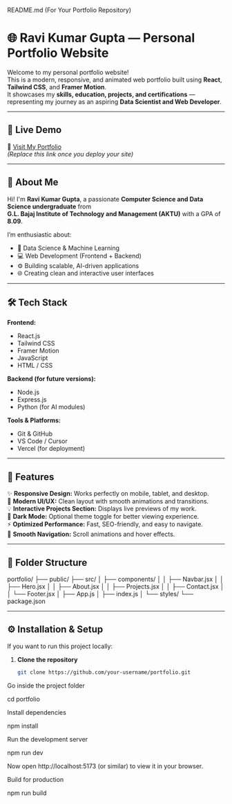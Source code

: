 README.md (For Your Portfolio Repository)
# 🌐 Ravi Kumar Gupta — Personal Portfolio Website

Welcome to my personal portfolio website!  
This is a modern, responsive, and animated web portfolio built using **React**, **Tailwind CSS**, and **Framer Motion**.  
It showcases my **skills, education, projects, and certifications** — representing my journey as an aspiring **Data Scientist and Web Developer**.

---

## 🚀 Live Demo
🔗 [Visit My Portfolio](https://your-vercel-link.vercel.app)  
*(Replace this link once you deploy your site)*

---

## 🧠 About Me

Hi! I'm **Ravi Kumar Gupta**, a passionate **Computer Science and Data Science undergraduate** from  
**G.L. Bajaj Institute of Technology and Management (AKTU)** with a GPA of **8.09**.

I’m enthusiastic about:
- 🧮 Data Science & Machine Learning  
- 💻 Web Development (Frontend + Backend)  
- ⚙️ Building scalable, AI-driven applications  
- 🌐 Creating clean and interactive user interfaces  

---

## 🛠️ Tech Stack

**Frontend:**  
- React.js  
- Tailwind CSS  
- Framer Motion  
- JavaScript  
- HTML / CSS  

**Backend (for future versions):**  
- Node.js  
- Express.js  
- Python (for AI modules)

**Tools & Platforms:**  
- Git & GitHub  
- VS Code / Cursor  
- Vercel (for deployment)

---

## 🧩 Features

✨ **Responsive Design:** Works perfectly on mobile, tablet, and desktop.  
🎨 **Modern UI/UX:** Clean layout with smooth animations and transitions.  
💡 **Interactive Projects Section:** Displays live previews of my work.  
🌙 **Dark Mode:** Optional theme toggle for better viewing experience.  
⚡ **Optimized Performance:** Fast, SEO-friendly, and easy to navigate.  
🧭 **Smooth Navigation:** Scroll animations and hover effects.  

---

## 📁 Folder Structure



portfolio/
├── public/
├── src/
│ ├── components/
│ │ ├── Navbar.jsx
│ │ ├── Hero.jsx
│ │ ├── About.jsx
│ │ ├── Projects.jsx
│ │ ├── Contact.jsx
│ │ └── Footer.jsx
│ ├── App.js
│ ├── index.js
│ └── styles/
└── package.json


---

## ⚙️ Installation & Setup

If you want to run this project locally:

1. **Clone the repository**
   ```bash
   git clone https://github.com/your-username/portfolio.git


Go inside the project folder

cd portfolio


Install dependencies

npm install


Run the development server

npm run dev


Now open http://localhost:5173
 (or similar) to view it in your browser.

Build for production

npm run build
